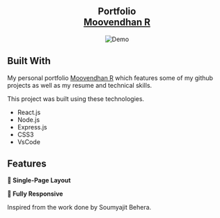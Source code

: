 <h2 align="center">
  Portfolio<br/>
  <a href="https://github.com/jeevan243/Jeevan-Portfolio" target="_blank">Moovendhan R</a>
</h2>
<div align="center">
  <img alt="Demo" src=""C:\Users\Moovendhan\Pictures\Screenshots\Screenshot (444).png" />
</div>


## Built With

My personal portfolio <a href="https://www.jeevanprasad.in.net/" target="_blank">Moovendhan R</a> which features some of my github projects as well as my resume and technical skills.<br/>

This project was built using these technologies.

- React.js
- Node.js
- Express.js
- CSS3
- VsCode


## Features

**📖 Single-Page Layout**

**📱 Fully Responsive**

Inspired from the work done by Soumyajit Behera.
